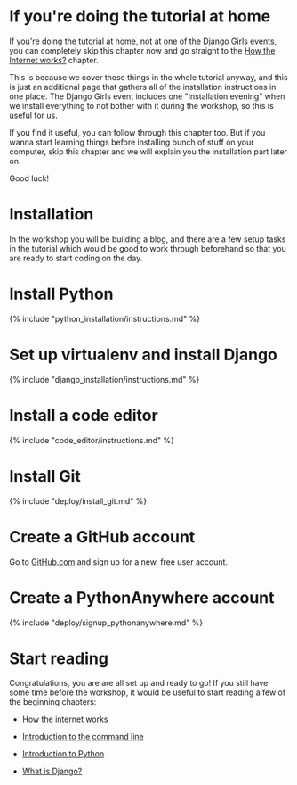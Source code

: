 # If you're doing the tutorial at home

If you're doing the tutorial at home, not at one of the [Django Girls events](http://djangogirls.org/events/), you can completely skip this chapter now and go straight to the [How the Internet works?](../how_the_internet_works/README.md) chapter. 

This is because we cover these things in the whole tutorial anyway, and this is just an additional page that gathers all of the installation instructions in one place. The Django Girls event includes one "Installation evening" when we install everything to not bother with it during the workshop, so this is useful for us. 

If you find it useful, you can follow through this chapter too. But if you wanna start learning things before installing bunch of stuff on your computer, skip this chapter and we will explain you the installation part later on. 

Good luck!

# Installation
In the workshop you will be building a blog, and there are a few setup tasks in the tutorial which would be good to work through beforehand so that you are ready to start coding on the day.

# Install Python
{% include "python_installation/instructions.md" %}

# Set up virtualenv and install Django
{% include "django_installation/instructions.md" %}

# Install a code editor
{% include "code_editor/instructions.md" %}

# Install Git
{% include "deploy/install_git.md" %}

# Create a GitHub account
Go to [GitHub.com](http://www.github.com) and sign up for a new, free user account.

# Create a PythonAnywhere account
{% include "deploy/signup_pythonanywhere.md" %}


# Start reading

Congratulations, you are are all set up and ready to go! If you still have some time before the workshop, it would be useful to start reading a few of the beginning chapters:

* [How the internet works](../how_the_internet_works/README.md)

* [Introduction to the command line](../intro_to_command_line/README.md)

* [Introduction to Python](../intro_to_command_line/README.md)

* [What is Django?](../django/README.md)
